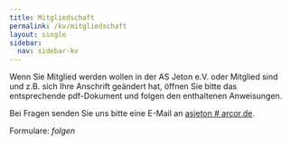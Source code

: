 ```yaml
---
title: Mitgliedschaft
permalink: /kv/mitgliedschaft
layout: single
sidebar:
  nav: sidebar-kv
---
```

Wenn Sie Mitglied werden wollen in der AS Jeton e.V. oder Mitglied sind und z.B. sich Ihre Anschrift geändert hat, öffnen Sie bitte das entsprechende pdf-Dokument und folgen den enthaltenen Anweisungen.

Bei Fragen senden Sie uns bitte eine E-Mail an <a href="javascript:location.href='mailto:' + ['asjeton', 'arcor.de'].join('@') + '?Subject=Mitgliedschaft'">asjeton # arcor.de</a>.

Formulare: *folgen* 
